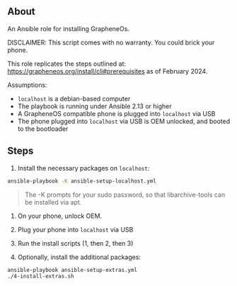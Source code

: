 ## About

An Ansible role for installing GrapheneOs.

DISCLAIMER: This script comes with no warranty. You could brick your phone.

This role replicates the steps outlined at:
https://grapheneos.org/install/cli#prerequisites
as of February 2024.

Assumptions:

- `localhost` is a debian-based computer
- The playbook is running under Ansible 2.13 or higher
- A GrapheneOS compatible phone is plugged into `localhost` via USB
- The phone plugged into `localhost` via USB is OEM unlocked, and booted to the bootloader

## Steps

1. Install the necessary packages on `localhost`:

```sh
ansible-playbook -K ansible-setup-localhost.yml
```

> The -K prompts for your sudo password, so that libarchive-tools can be installed via apt.

1. On your phone, unlock OEM.

1. Plug your phone into `localhost` via USB

1. Run the install scripts (1, then 2, then 3)

1. Optionally, install the additional packages:

```sh
ansible-playbook ansible-setup-extras.yml
./4-install-extras.sh
```